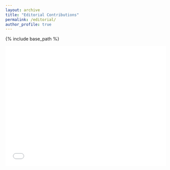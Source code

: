```yaml
---
layout: archive
title: "Editorial Contributions"
permalink: /editorial/
author_profile: true
---
```

{% include base_path %}


<embed src="../files/peer_review.pdf" width="500" height="375" 
 type="application/pdf">
